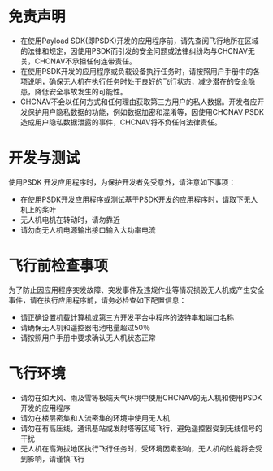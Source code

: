 # 免责声明
- 在使用Payload SDK(即PSDK)开发的应用程序前，请先查阅飞行地所在区域的法律和规定，因使用PSDK而引发的安全问题或法律纠纷均与CHCNAV无关，CHCNAV不承担任何连带责任。
- 在使用PSDK开发的应用程序或负载设备执行任务时，请按照用户手册中的各项说明，确保无人机在执行任务时处于良好的飞行状态，减少潜在的安全隐患，降低安全事故发生的可能性。
- CHCNAV不会以任何方式和任何理由获取第三方用户的私人数据。开发者应开发保护用户隐私数据的功能，例如数据加密和混淆等，因使用CHCNAV PSDK造成用户隐私数据泄露的事件，CHCNAV将不负任何法律责任。
# 开发与测试
使用PSDK 开发应用程序时，为保护开发者免受意外，请注意如下事项：
- 在使用PSDK开发应用程序或测试基于PSDK开发的应用程序时，请取下无人机上的桨叶
- 无人机电机在转动时，请勿靠近
- 请勿向无人机电源输出接口输入大功率电流
# 飞行前检查事项
为了防止因应用程序突发故障、突发事件及违规作业等情况损毁无人机或产生安全事件，请在执行应用程序前，请务必检查如下配置信息：
- 请正确设置机载计算机或第三方开发平台中程序的波特率和端口名称
- 请确保无人机和遥控器电池电量超过50％
- 请按照用户手册中要求确认无人机状态正常
# 飞行环境
- 请勿在如大风、雨及雪等极端天气环境中使用CHCNAV的无人机和使用PSDK开发的应用程序
- 请勿在楼层密集和人流密集的环境中使用无人机
- 请勿在有高压线，通讯基站或发射塔等区域飞行，避免遥控器受到无线信号的干扰
- 无人机在高海拔地区执行飞行任务时，受环境因素影响，无人机的性能将会受到影响，请谨慎飞行